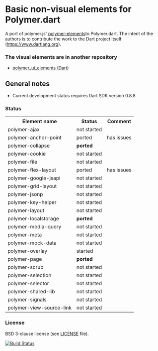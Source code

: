# Basic non-visual elements for Polymer.dart

A port of polymer.js' [polymer-elements](https://github.com/Polymer/polymer-elements)to Polymer.dart. 
The intent of the authors is to contribute the work to the Dart project itself (https://www.dartlang.org).

### The visual elements are in another repository
* [polymer_ui_elements (Dart)](https://github.com/ErikGrimes/polymer_ui_elements)

## General notes

* Current development status requires Dart SDK version 0.8.8


### Status

<table>
  <tr>
    <th>Element name</th><th>Status</th><th>Comment</th> </tr>
  </tr>
  <tr>    <td>polymer-ajax</td>               <td>not started</td>   <td> </td>    </tr>
  <tr>    <td>polymer-anchor-point</td>       <td>ported</td> <td>has issues</td>    </tr>
  <tr>    <td>polymer-collapse</td>           <td><strong>ported</strong></td>   <td> </td>    </tr>
  <tr>    <td>polymer-cookie</td>             <td>not started</td>   <td> </td>    </tr>
  <tr>    <td>polymer-file</td>               <td>not started</td>   <td> </td>    </tr>
  <tr>    <td>polymer-flex-layout</td>        <td>ported</td>   <td>has issues</td>    </tr>
  <tr>    <td>polymer-google-jsapi</td>       <td>not started</td>   <td> </td>    </tr>
  <tr>    <td>polymer-grid-layout</td>        <td>not started</td>   <td> </td>    </tr>
  <tr>    <td>polymer-jsonp</td>              <td>not started</td>   <td> </td>    </tr>
  <tr>    <td>polymer-key-helper</td>         <td>not started</td>   <td> </td>    </tr>
  <tr>    <td>polymer-layout</td>             <td>not started</td>   <td> </td>    </tr>
  <tr>    <td>polymer-localstorage</td>       <td><strong>ported</strong></td> <td></td>    </tr>
  <tr>    <td>polymer-media-query</td>        <td>not started</td> <td></td>    </tr>
  <tr>    <td>polymer-meta</td>               <td>not started</td>   <td> </td>    </tr>
  <tr>    <td>polymer-mock-data</td>          <td>not started</td> <td></td>    </tr>
  <tr>    <td>polymer-overlay</td>            <td>started</td>   <td> </td>    </tr>
  <tr>    <td>polymer-page</td>               <td><strong>ported</strong></td>   <td> </td>    </tr>
  <tr>    <td>polymer-scrub</td>              <td>not started</td>   <td> </td>    </tr>
  <tr>    <td>polymer-selection</td>          <td>not started</td>   <td> </td>    </tr>
  <tr>    <td>polymer-selector</td>           <td>not started</td>   <td> </td>    </tr>
  <tr>    <td>polymer-shared-lib</td>         <td>not started</td>   <td> </td>    </tr>
  <tr>    <td>polymer-signals</td>            <td>not started</td>   <td> </td>    </tr>
  <tr>    <td>polymer-view-source-link</td>   <td>not started</td>   <td> </td>    </tr>
</table>

### License
BSD 3-clause license (see [LICENSE](https://github.com/ErikGrimes/polymer-elements/blob/master/LICENSE) file).

[![Build Status](https://drone.io/github.com/ErikGrimes/polymer-elements/status.png)](https://drone.io/github.com/ErikGrimes/polymer-elements/latest)

